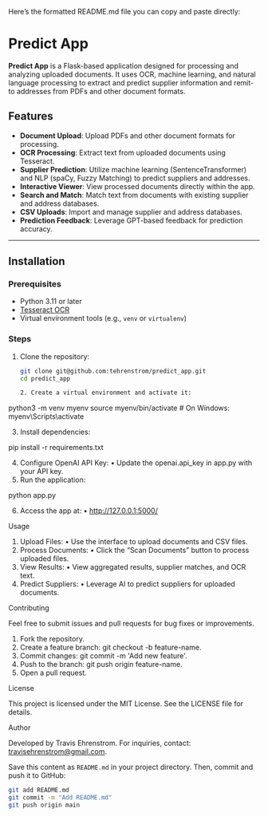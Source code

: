 Here’s the formatted README.md file you can copy and paste directly:

# Predict App

**Predict App** is a Flask-based application designed for processing and analyzing uploaded documents. It uses OCR, machine learning, and natural language processing to extract and predict supplier information and remit-to addresses from PDFs and other document formats.

## Features

- **Document Upload**: Upload PDFs and other document formats for processing.
- **OCR Processing**: Extract text from uploaded documents using Tesseract.
- **Supplier Prediction**: Utilize machine learning (SentenceTransformer) and NLP (spaCy, Fuzzy Matching) to predict suppliers and addresses.
- **Interactive Viewer**: View processed documents directly within the app.
- **Search and Match**: Match text from documents with existing supplier and address databases.
- **CSV Uploads**: Import and manage supplier and address databases.
- **Prediction Feedback**: Leverage GPT-based feedback for prediction accuracy.

---

## Installation

### Prerequisites
- Python 3.11 or later
- [Tesseract OCR](https://github.com/tesseract-ocr/tesseract)
- Virtual environment tools (e.g., `venv` or `virtualenv`)

### Steps
1. Clone the repository:
   ```bash
   git clone git@github.com:tehrenstrom/predict_app.git
   cd predict_app

   2. Create a virtual environment and activate it:

python3 -m venv myenv
source myenv/bin/activate  # On Windows: myenv\Scripts\activate


   3. Install dependencies:

pip install -r requirements.txt


   4. Configure OpenAI API Key:
   •  Update the openai.api_key in app.py with your API key.
   5. Run the application:

python app.py


   6. Access the app at:
   •  http://127.0.0.1:5000/

Usage
   1. Upload Files:
   •  Use the interface to upload documents and CSV files.
   2. Process Documents:
   •  Click the “Scan Documents” button to process uploaded files.
   3. View Results:
   •  View aggregated results, supplier matches, and OCR text.
   4. Predict Suppliers:
   •  Leverage AI to predict suppliers for uploaded documents.

Contributing

Feel free to submit issues and pull requests for bug fixes or improvements.
   1. Fork the repository.
   2. Create a feature branch: git checkout -b feature-name.
   3. Commit changes: git commit -m 'Add new feature'.
   4. Push to the branch: git push origin feature-name.
   5. Open a pull request.

License

This project is licensed under the MIT License. See the LICENSE file for details.

Author

Developed by Travis Ehrenstrom.
For inquiries, contact: travisehrenstrom@gmail.com.

Save this content as `README.md` in your project directory. Then, commit and push it to GitHub:

```bash
git add README.md
git commit -m "Add README.md"
git push origin main